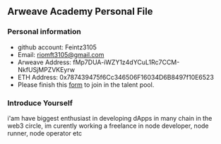## Arweave Academy Personal File

### Personal information

- github account: Feintz3105
- Email: riomft3105@gmail.com
- Arweave Address: fMp7DUA-iWZY1z4dYCuL1Rc7CCM-NkfUSjMPZVKEyrw
- ETH Address: 0x787439475f6Cc346506F16034D6B8497f10E6523
- Please finish this [form](https://docs.google.com/forms/d/e/1FAIpQLSfWA5fIIcBgmRppm3jNz5vmf9Mai_QMVil-2pO4r7YKn_Zhtw/viewform?usp=sf_link) to join in the talent pool.

### Introduce Yourself
 i'am have biggest enthusiast in developing dApps in many chain in the web3 circle, im curently working a freelance in node developer, node runner, node operator etc